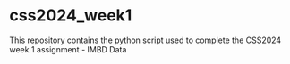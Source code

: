 # css2024_week1

This repository contains the python script used to complete the CSS2024 week 1 assignment - IMBD Data
